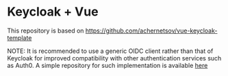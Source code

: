 # Keycloak + Vue

This repository is based on https://github.com/achernetsov/vue-keycloak-template

NOTE: It is recommended to use a generic OIDC client rather than that of Keycloak for improved compatibility with other authentication services such as Auth0.
A simple repository for such implementation is available [here](https://github.com/maximemoreillon/oidc-vue)
